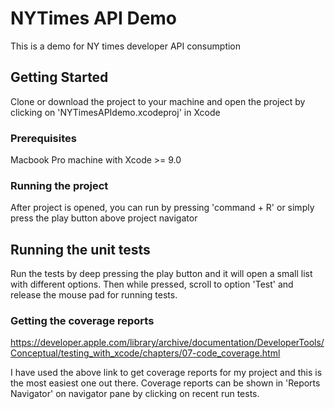 # NYTimes API Demo

This is a demo for NY times developer API consumption 

## Getting Started

Clone or download the project to your machine and 
open the project by clicking on 'NYTimesAPIdemo.xcodeproj' in Xcode

### Prerequisites

Macbook Pro machine with Xcode >= 9.0

### Running the project

After project is opened, you can run by pressing 'command + R' or simply press the play button 
above project navigator


## Running the unit tests

Run the tests by deep pressing the play button and it will open a small list with different options.
Then while pressed, scroll to option 'Test' and release the mouse pad for running tests.

### Getting the coverage reports

https://developer.apple.com/library/archive/documentation/DeveloperTools/Conceptual/testing_with_xcode/chapters/07-code_coverage.html

I have used the above link to get coverage reports for my project and this is the most 
easiest one out there. 
Coverage reports can be shown in 'Reports Navigator' on navigator pane by clicking on recent run tests.



